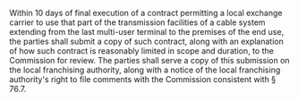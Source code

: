 Within 10 days of final execution of a contract permitting a local exchange carrier to use that part of the transmission facilities of a cable system extending from the last multi-user terminal to the premises of the end use, the parties shall submit a copy of such contract, along with an explanation of how such contract is reasonably limited in scope and duration, to the Commission for review. The parties shall serve a copy of this submission on the local franchising authority, along with a notice of the local franchising authority's right to file comments with the Commission consistent with § 76.7.

